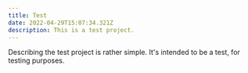 ```yaml
---
title: Test
date: 2022-04-29T15:07:34.321Z
description: This is a test project.
---
```

Describing the test project is rather simple. It's intended to be a test, for testing purposes.